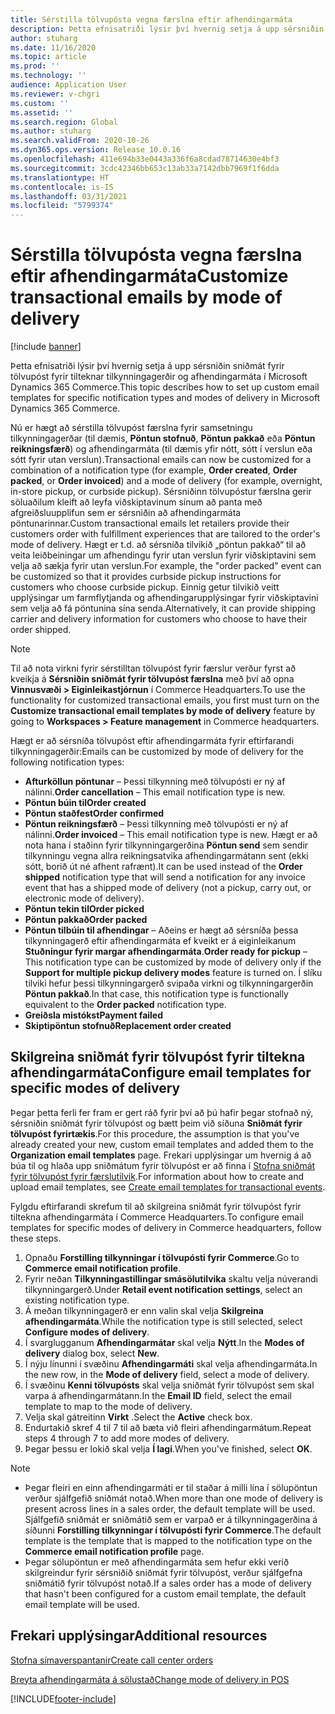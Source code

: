 ```yaml
---
title: Sérstilla tölvupósta vegna færslna eftir afhendingarmáta
description: Þetta efnisatriði lýsir því hvernig setja á upp sérsniðin sniðmát fyrir tölvupóst fyrir tilteknar tilkynningagerðir og afhendingarmáta í Microsoft Dynamics 365 Commerce.
author: stuharg
ms.date: 11/16/2020
ms.topic: article
ms.prod: ''
ms.technology: ''
audience: Application User
ms.reviewer: v-chgri
ms.custom: ''
ms.assetid: ''
ms.search.region: Global
ms.author: stuharg
ms.search.validFrom: 2020-10-26
ms.dyn365.ops.version: Release 10.0.16
ms.openlocfilehash: 411e694b33e0443a336f6a8cdad78714630e4bf3
ms.sourcegitcommit: 3cdc42346bb653c13ab33a7142dbb7969f1f6dda
ms.translationtype: HT
ms.contentlocale: is-IS
ms.lasthandoff: 03/31/2021
ms.locfileid: "5799374"
---
```

# <a name="customize-transactional-emails-by-mode-of-delivery"></a><span data-ttu-id="2acc0-103">Sérstilla tölvupósta vegna færslna eftir afhendingarmáta</span><span class="sxs-lookup"><span data-stu-id="2acc0-103">Customize transactional emails by mode of delivery</span></span>

[!include [banner](includes/banner.md)]

<span data-ttu-id="2acc0-104">Þetta efnisatriði lýsir því hvernig setja á upp sérsniðin sniðmát fyrir tölvupóst fyrir tilteknar tilkynningagerðir og afhendingarmáta í Microsoft Dynamics 365 Commerce.</span><span class="sxs-lookup"><span data-stu-id="2acc0-104">This topic describes how to set up custom email templates for specific notification types and modes of delivery in Microsoft Dynamics 365 Commerce.</span></span>

<span data-ttu-id="2acc0-105">Nú er hægt að sérstilla tölvupóst færslna fyrir samsetningu tilkynningagerðar (til dæmis, **Pöntun stofnuð**, **Pöntun pakkað** eða **Pöntun reikningsfærð**) og afhendingarmáta (til dæmis yfir nótt, sótt í verslun eða sótt fyrir utan verslun).</span><span class="sxs-lookup"><span data-stu-id="2acc0-105">Transactional emails can now be customized for a combination of a notification type (for example, **Order created**, **Order packed**, or **Order invoiced**) and a mode of delivery (for example, overnight, in-store pickup, or curbside pickup).</span></span> <span data-ttu-id="2acc0-106">Sérsniðinn tölvupóstur færslna gerir söluaðilum kleift að leyfa viðskiptavinum sínum að panta með afgreiðsluupplifun sem er sérsniðin að afhendingarmáta pöntunarinnar.</span><span class="sxs-lookup"><span data-stu-id="2acc0-106">Custom transactional emails let retailers provide their customers order with fulfillment experiences that are tailored to the order's mode of delivery.</span></span> <span data-ttu-id="2acc0-107">Hægt er t.d. að sérsníða tilvikið „pöntun pakkað“ til að veita leiðbeiningar um afhendingu fyrir utan verslun fyrir viðskiptavini sem velja að sækja fyrir utan verslun.</span><span class="sxs-lookup"><span data-stu-id="2acc0-107">For example, the "order packed" event can be customized so that it provides curbside pickup instructions for customers who choose curbside pickup.</span></span> <span data-ttu-id="2acc0-108">Einnig getur tilvikið veitt upplýsingar um farmflytjanda og afhendingarupplýsingar fyrir viðskiptavini sem velja að fá pöntunina sína senda.</span><span class="sxs-lookup"><span data-stu-id="2acc0-108">Alternatively, it can provide shipping carrier and delivery information for customers who choose to have their order shipped.</span></span>

> [!NOTE]
> <span data-ttu-id="2acc0-109">Til að nota virkni fyrir sérstilltan tölvupóst fyrir færslur verður fyrst að kveikja á **Sérsniðin sniðmát fyrir tölvupóst færslna** með því að opna **Vinnusvæði \> Eiginleikastjórnun** í Commerce Headquarters.</span><span class="sxs-lookup"><span data-stu-id="2acc0-109">To use the functionality for customized transactional emails, you first must turn on the **Customize transactional email templates by mode of delivery** feature by going to **Workspaces \> Feature management** in Commerce headquarters.</span></span>

<span data-ttu-id="2acc0-110">Hægt er að sérsníða tölvupóst eftir afhendingarmáta fyrir eftirfarandi tilkynningagerðir:</span><span class="sxs-lookup"><span data-stu-id="2acc0-110">Emails can be customized by mode of delivery for the following notification types:</span></span>

- <span data-ttu-id="2acc0-111">**Afturköllun pöntunar** – Þessi tilkynning með tölvupósti er ný af nálinni.</span><span class="sxs-lookup"><span data-stu-id="2acc0-111">**Order cancellation** – This email notification type is new.</span></span>
- <span data-ttu-id="2acc0-112">**Pöntun búin til**</span><span class="sxs-lookup"><span data-stu-id="2acc0-112">**Order created**</span></span>
- <span data-ttu-id="2acc0-113">**Pöntun staðfest**</span><span class="sxs-lookup"><span data-stu-id="2acc0-113">**Order confirmed**</span></span>
- <span data-ttu-id="2acc0-114">**Pöntun reikningsfærð** – Þessi tilkynning með tölvupósti er ný af nálinni.</span><span class="sxs-lookup"><span data-stu-id="2acc0-114">**Order invoiced** – This email notification type is new.</span></span> <span data-ttu-id="2acc0-115">Hægt er að nota hana í staðinn fyrir tilkynningargerðina **Pöntun send** sem sendir tilkynningu vegna allra reikningsatvika afhendingarmátann sent (ekki sótt, borið út né afhent rafrænt).</span><span class="sxs-lookup"><span data-stu-id="2acc0-115">It can be used instead of the **Order shipped** notification type that will send a notification for any invoice event that has a shipped mode of delivery (not a pickup, carry out, or electronic mode of delivery).</span></span>
- <span data-ttu-id="2acc0-116">**Pöntun tekin til**</span><span class="sxs-lookup"><span data-stu-id="2acc0-116">**Order picked**</span></span>
- <span data-ttu-id="2acc0-117">**Pöntun pakkað**</span><span class="sxs-lookup"><span data-stu-id="2acc0-117">**Order packed**</span></span>
- <span data-ttu-id="2acc0-118">**Pöntun tilbúin til afhendingar** – Aðeins er hægt að sérsníða þessa tilkynningagerð eftir afhendingarmáta ef kveikt er á eiginleikanum **Stuðningur fyrir margar afhendingarmáta**.</span><span class="sxs-lookup"><span data-stu-id="2acc0-118">**Order ready for pickup** – This notification type can be customized by mode of delivery only if the **Support for multiple pickup delivery modes** feature is turned on.</span></span> <span data-ttu-id="2acc0-119">Í slíku tilviki hefur þessi tilkynningargerð svipaða virkni og tilkynningargerðin **Pöntun pakkað**.</span><span class="sxs-lookup"><span data-stu-id="2acc0-119">In that case, this notification type is functionally equivalent to the **Order packed** notification type.</span></span>
- <span data-ttu-id="2acc0-120">**Greiðsla mistókst**</span><span class="sxs-lookup"><span data-stu-id="2acc0-120">**Payment failed**</span></span>
- <span data-ttu-id="2acc0-121">**Skiptipöntun stofnuð**</span><span class="sxs-lookup"><span data-stu-id="2acc0-121">**Replacement order created**</span></span>

## <a name="configure-email-templates-for-specific-modes-of-delivery"></a><span data-ttu-id="2acc0-122">Skilgreina sniðmát fyrir tölvupóst fyrir tiltekna afhendingarmáta</span><span class="sxs-lookup"><span data-stu-id="2acc0-122">Configure email templates for specific modes of delivery</span></span>

<span data-ttu-id="2acc0-123">Þegar þetta ferli fer fram er gert ráð fyrir því að þú hafir þegar stofnað ný, sérsniðin sniðmát fyrir tölvupóst og bætt þeim við síðuna **Sniðmát fyrir tölvupóst fyrirtækis**.</span><span class="sxs-lookup"><span data-stu-id="2acc0-123">For this procedure, the assumption is that you've already created your new, custom email templates and added them to the **Organization email templates** page.</span></span> <span data-ttu-id="2acc0-124">Frekari upplýsingar um hvernig á að búa til og hlaða upp sniðmátum fyrir tölvupóst er að finna í [Stofna sniðmát fyrir tölvupóst fyrir færslutilvik](email-templates-transactions.md).</span><span class="sxs-lookup"><span data-stu-id="2acc0-124">For information about how to create and upload email templates, see [Create email templates for transactional events](email-templates-transactions.md).</span></span>

<span data-ttu-id="2acc0-125">Fylgdu eftirfarandi skrefum til að skilgreina sniðmát fyrir tölvupóst fyrir tiltekna afhendingarmáta í Commerce Headquarters.</span><span class="sxs-lookup"><span data-stu-id="2acc0-125">To configure email templates for specific modes of delivery in Commerce headquarters, follow these steps.</span></span>

1. <span data-ttu-id="2acc0-126">Opnaðu **Forstilling tilkynningar í tölvupósti fyrir Commerce**.</span><span class="sxs-lookup"><span data-stu-id="2acc0-126">Go to **Commerce email notification profile**.</span></span>
1. <span data-ttu-id="2acc0-127">Fyrir neðan **Tilkynningastillingar smásölutilvika** skaltu velja núverandi tilkynningargerð.</span><span class="sxs-lookup"><span data-stu-id="2acc0-127">Under **Retail event notification settings**, select an existing notification type.</span></span>
1. <span data-ttu-id="2acc0-128">Á meðan tilkynningagerð er enn valin skal velja **Skilgreina afhendingarmáta**.</span><span class="sxs-lookup"><span data-stu-id="2acc0-128">While the notification type is still selected, select **Configure modes of delivery**.</span></span>
1. <span data-ttu-id="2acc0-129">Í svarglugganum **Afhendingarmátar** skal velja **Nýtt**.</span><span class="sxs-lookup"><span data-stu-id="2acc0-129">In the **Modes of delivery** dialog box, select **New**.</span></span>
1. <span data-ttu-id="2acc0-130">Í nýju línunni í svæðinu **Afhendingarmáti** skal velja afhendingarmáta.</span><span class="sxs-lookup"><span data-stu-id="2acc0-130">In the new row, in the **Mode of delivery** field, select a mode of delivery.</span></span>
1. <span data-ttu-id="2acc0-131">Í svæðinu **Kenni tölvupósts** skal velja sniðmát fyrir tölvupóst sem skal varpa á afhendingarmátann.</span><span class="sxs-lookup"><span data-stu-id="2acc0-131">In the **Email ID** field, select the email template to map to the mode of delivery.</span></span>
1. <span data-ttu-id="2acc0-132">Velja skal gátreitinn **Virkt** .</span><span class="sxs-lookup"><span data-stu-id="2acc0-132">Select the **Active** check box.</span></span>
1. <span data-ttu-id="2acc0-133">Endurtakið skref 4 til 7 til að bæta við fleiri afhendingarmátum.</span><span class="sxs-lookup"><span data-stu-id="2acc0-133">Repeat steps 4 through 7 to add more modes of delivery.</span></span>
1. <span data-ttu-id="2acc0-134">Þegar þessu er lokið skal velja **Í lagi**.</span><span class="sxs-lookup"><span data-stu-id="2acc0-134">When you've finished, select **OK**.</span></span>

> [!NOTE]
> - <span data-ttu-id="2acc0-135">Þegar fleiri en einn afhendingarmáti er til staðar á milli lína í sölupöntun verður sjálfgefið sniðmát notað.</span><span class="sxs-lookup"><span data-stu-id="2acc0-135">When more than one mode of delivery is present across lines in a sales order, the default template will be used.</span></span> <span data-ttu-id="2acc0-136">Sjálfgefið sniðmát er sniðmátið sem er varpað er á tilkynningagerðina á síðunni **Forstilling tilkynningar í tölvupósti fyrir Commerce**.</span><span class="sxs-lookup"><span data-stu-id="2acc0-136">The default template is the template that is mapped to the notification type on the **Commerce email notification profile** page.</span></span>
> - <span data-ttu-id="2acc0-137">Þegar sölupöntun er með afhendingarmáta sem hefur ekki verið skilgreindur fyrir sérsniðið sniðmát fyrir tölvupóst, verður sjálfgefna sniðmátið fyrir tölvupóst notað.</span><span class="sxs-lookup"><span data-stu-id="2acc0-137">If a sales order has a mode of delivery that hasn't been configured for a custom email template, the default email template will be used.</span></span>

## <a name="additional-resources"></a><span data-ttu-id="2acc0-138">Frekari upplýsingar</span><span class="sxs-lookup"><span data-stu-id="2acc0-138">Additional resources</span></span>

[<span data-ttu-id="2acc0-139">Stofna símaverspantanir</span><span class="sxs-lookup"><span data-stu-id="2acc0-139">Create call center orders</span></span>](tasks/create-call-center-orders.md)

[<span data-ttu-id="2acc0-140">Breyta afhendingarmáta á sölustað</span><span class="sxs-lookup"><span data-stu-id="2acc0-140">Change mode of delivery in POS</span></span>](pos-change-delivery-mode.md)


[!INCLUDE[footer-include](../includes/footer-banner.md)]